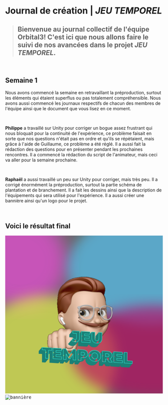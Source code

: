 # Journal de création | *JEU TEMPOREL*
> ## Bienvenue au journal collectif de l'équipe Orbital3! C'est ici que nous allons faire le suivi de nos avancées dans le projet _**JEU TEMPOREL**_.
<br>

## Semaine 1

Nous avons commencé la semaine en retravaillant la préproduction, surtout les éléments qui étaient superflus ou pas totalement compréhensible. Nous avons aussi commencé les journaux respectifs de chacun des membres de l'équipe ainsi que le document que vous lisez en ce moment. 

<br>

**Philippe** a travaillé sur Unity pour corriger un bogue assez frustrant qui nous bloquait pour la continuité de l'expérience, ce problème faisait en sorte que nos questions n'était pas en ordre et qu'ils se répètaient, mais grâce à l'aide de Guillaume, ce problème a été réglé. Il a aussi fait la rédaction des questions pour en présenter pendant les prochaines rencontres. Il a commencé la rédaction du script de l'animateur, mais ceci va aller pour la semaine prochaine.

<br>

**Raphaël** a aussi travaillé un peu sur Unity pour corriger, mais très peu. Il a corrigé énormément la préproduction, surtout la partie schéma de plantation et de branchement. Il a fait les dessins ainsi que la description de l'équipements qui sera utilisé pour l'expérience. Il a aussi créer une bannière ainsi qu'un logo pour le projet. 

<br>

## **Voici le résultat final**
<kbd>![logo](../web/medias/logo-site.png)</kbd>
<kbd>![bannière](../web/medias/banniere_temporalis.png)</kbd>

<!--## Semaine 2

## Semaine 3

## Semaine 4

## Semaine 5

## Semaine 6

## Semaine 7

## Semaine 8

## Semaine 9 -->






